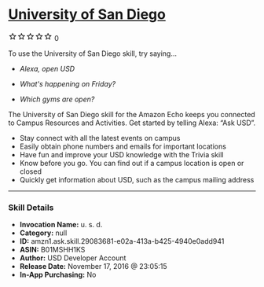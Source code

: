 # [University of San Diego](http://alexa.amazon.com/#skills/amzn1.ask.skill.29083681-e02a-413a-b425-4940e0add941)
![0 stars](../../images/ic_star_border_black_18dp_1x.png)![0 stars](../../images/ic_star_border_black_18dp_1x.png)![0 stars](../../images/ic_star_border_black_18dp_1x.png)![0 stars](../../images/ic_star_border_black_18dp_1x.png)![0 stars](../../images/ic_star_border_black_18dp_1x.png) 0

To use the University of San Diego skill, try saying...

* *Alexa, open USD*

* *What's happening on Friday?*

* *Which gyms are open?*

The University of San Diego skill for the Amazon Echo
keeps you connected to Campus Resources and Activities. Get started by telling Alexa: “Ask USD”.

- Stay connect with all the latest events on campus
- Easily obtain phone numbers and emails for important locations
- Have fun and improve your USD knowledge with the Trivia skill
- Know before you go. You can find out if a campus location is open or closed
- Quickly get information about USD, such as the campus mailing address

***

### Skill Details

* **Invocation Name:** u. s. d.
* **Category:** null
* **ID:** amzn1.ask.skill.29083681-e02a-413a-b425-4940e0add941
* **ASIN:** B01MSHH1KS
* **Author:** USD Developer Account
* **Release Date:** November 17, 2016 @ 23:05:15
* **In-App Purchasing:** No
